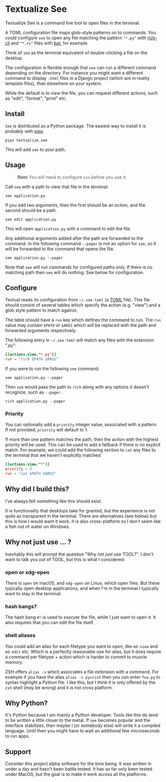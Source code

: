 # Textualize See

Textualize See is a command line tool to open files in the terminal.

A TOML configuration file maps glob-style patterns on to commands. You could configure `see` to open any file matching the pattern `"*.py"` with [rich-cli](https://github.com/Textualize/rich-cli) and `"*.rs"` files with [bat](https://github.com/sharkdp/bat), for example.

Think of `see` as the terminal equivalent of double-clicking a file on the desktop.

The configuration is flexible enough that `see` can run a different command depending on the directory. For instance you might want a different command to display `.html` files in a Django project (which are in reality template files), than elsewhere on your system.

While the default is to *view* the file, you can request different actions, such as "edit", "format", "print" etc. 

## Install

`See` is distributed as a Python package.
The easiest way to install it is probably with [pipx](https://pypa.github.io/pipx/).

```
pipx textualize_see
```

This will add `see` to your path.

## Usage

> **Note**
> You will need to configure `see` before you use it.

Call `see` with a path to view that file in the terminal:

```
see application.py
```

If you add two arguments, then the first should be an *action*, and the second should be a path.

```
see edit application.py
```

This will open `application.py` with a command to edit the file.

Any additional arguments added after the path are forwarded to the command.
In the following command `--pager` is not an option for `see`, so it will be forwarded to the command that opens the file.

```
see application.py --pager
```

Note that `see` will run commands for configured paths only.
If there is no matching path then `see` will do nothing.
See below for configuration.

## Configure

Textual reads its configuration from `~/.see.toml` (a [TOML](https://toml.io/en/) file).
This file should consist of several tables which specify the action (e.g. "view") and a glob style pattern to match against.

The table should have a `run` key which defines the command to run.
The `run` value may contain `$PATH` or `$ARGS` which will be replaced with the path and forwarded arguments respectively. 

The following entry in `~/.see.toml` will match any files with the extension ".py":

```toml
[[actions.view."*.py"]]
run = "rich $PATH $ARGS"
```

If you were to run the following `see` command:

```
see application.py --pager
```

Then `see` would pass the path to `rich` along with any options it doesn't recognize, such as `--pager`.

```
rich application.py --pager
```

### Priority

You can optionally add a `priority` integer value, associated with a pattern.
If not provided, `priority` will default to 1.

If more than one pattern matches the path, then the action with the highest priority will be used.
This can be used to add a fallback if there is no explicit match.
For example, we could add the following section to `cat` any files to the terminal that we haven't explicitly matched:

```toml
[[actions.view."*"]]
priority = 0
run = "cat $PATH $ARGS"
```

## Why did I build this?

I've always felt something like this should exist.

It is functionality that desktops take for granted, but the experience is not quite as transparent in the terminal.
There are alternatives (see below) but this is how I would want it work.
It is also cross-platform so I don't seem like a fish out of water on Windows.

## Why not just use ... ?

Inevitably this will prompt the question "Why not just use TOOL?".
I don't want to talk you out of TOOL, but this is what I considered:

### open or xdg-open

There is `open` on macOS, and `xdg-open` on Linux, which open files.
But these typically open desktop applications, and when I'm in the terminal I typically want to stay in the terminal.

### hash bangs?

The hash bang `#!` is used to *execute* the file, while I just want to open it. It also requires that you can edit the file itself.

### shell aliases

You could add an alias for each filetype you want to open, like `md-view` and `md-edit` etc.
Which is a perfectly reasonable use for alias, but it does require a command per filetype + action which is harder to commit to muscle memory.

ZSH offers `alias -s` which associates a file extension with a command.
For example if you have the alias `alias -s py=rich` then you can enter `foo.py` to syntax highlight a Python file.
I like this, but I *think* it is only offered by the `zsh` shell (may be wrong) and it is not cross platform.

## Why Python?

It's Python because I am mainly a Python developer.
Tools like this do tend to be written a little closer to the metal.
If `see` becomes popular and the interface stabilizes, then maybe I (or somebody else) will write it a compiled language.
Until then you might have to wait an additional few microseconds to run apps.

## Support

Consider this project alpha software for the time being.
It was written in under a day and hasn't been battle tested.
It has so far only been tested under MacOS, but the goal is to make it work across all the platforms.
